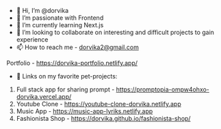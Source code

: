 - 👋 Hi, I’m @dorvika
- 👀 I’m passionate with Frontend
- 🌱 I’m currently learning Next.js
- 💞️ I’m looking to collaborate on interesting and difficult projects to gain experience
- 📫 How to reach me - dorvika2@gmail.com

Portfolio - https://dorvika-portfolio.netlify.app/

- 🔗 Links on my favorite pet-projects:
1. Full stack app for sharing prompt - https://promptopia-ompw4ohxo-dorvika.vercel.app/
2. Youtube Clone - https://youtube-clone-dorvika.netlify.app
3. Music App - https://music-app-lyriks.netlify.app
4. Fashionista Shop - https://dorvika.github.io/fashionista-shop/

<!---
dorvika/dorvika is a ✨ special ✨ repository because its `README.md` (this file) appears on your GitHub profile.
You can click the Preview link to take a look at your changes.
--->
